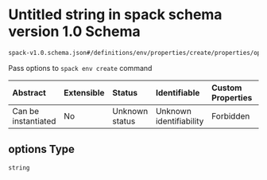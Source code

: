 # Untitled string in spack schema version 1.0 Schema

```txt
spack-v1.0.schema.json#/definitions/env/properties/create/properties/options
```

Pass options to `spack env create` command

| Abstract            | Extensible | Status         | Identifiable            | Custom Properties | Additional Properties | Access Restrictions | Defined In                                                                      |
| :------------------ | :--------- | :------------- | :---------------------- | :---------------- | :-------------------- | :------------------ | :------------------------------------------------------------------------------ |
| Can be instantiated | No         | Unknown status | Unknown identifiability | Forbidden         | Allowed               | none                | [spack-v1.0.schema.json*](../out/spack-v1.0.schema.json "open original schema") |

## options Type

`string`
